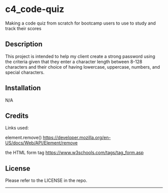 # c4_code-quiz
Making a code quiz from scratch for bootcamp users to use to study and track their scores

## Description
This project is intended to help my client create a strong password using the criteria given that they enter a character length between 8-128 characters and their choice of having lowercase, uppercase, numbers, and special characters. 

## Installation

N/A

## Credits
Links used:

element.remove()
https://developer.mozilla.org/en-US/docs/Web/API/Element/remove

the HTML form tag 
https://www.w3schools.com/tags/tag_form.asp

## License
Please refer to the LICENSE in the repo.

---